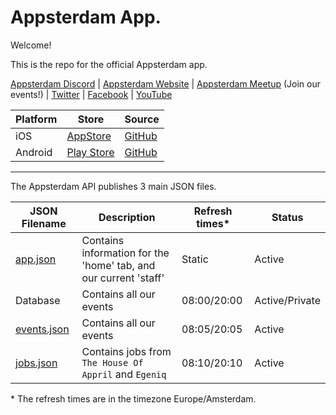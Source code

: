 # Appsterdam App.

Welcome!

This is the repo for the official Appsterdam app.

[Appsterdam Discord](https://discord.gg/HNqZPUy7An) | [Appsterdam Website](https://appsterdam.rs) | [Appsterdam Meetup](https://www.meetup.com/appsterdam/) (Join our events!) | [Twitter](https://www.twitter.com/appsterdam) | [Facebook](https://www.facebook.com/appsterdam) | [YouTube](https://www.youtube.com/appsterdam)

|Platform|Store|Source|
|---|---|---|
|iOS|<a href='https://apps.apple.com/us/app/appsterdam/id1608532704' target='_blank'>AppStore</a>|<a href='https://github.com/Appsterdam/Appsterdam-App-iOS' target='_blank'>GitHub</a>|
|Android|<a href='https://play.google.com/store/apps/details?id=rs.appsterdam.app' target='_blank'>Play Store</a>|<a href='https://github.com/Appsterdam/Appsterdam-App-Android' target='_blank'>GitHub</a>|

---

The Appsterdam API publishes 3 main JSON files.


|JSON Filename|Description|Refresh times*|Status|
|---|---|---|---|
|[app.json](https://github.com/Appsterdam/api/blob/main/app.min.json)|Contains information for the 'home' tab, and our current 'staff'|Static|Active|
Database|Contains all our events|08:00/20:00|Active/Private|
|[events.json](https://github.com/Appsterdam/api/blob/main/events.min.json)|Contains all our events|08:05/20:05|Active|
|[jobs.json](https://github.com/Appsterdam/api/blob/main/jobs.min.json)|Contains jobs from `The House Of Appril` and `Egeniq`|08:10/20:10|Active|

\* The refresh times are in the timezone Europe/Amsterdam.
